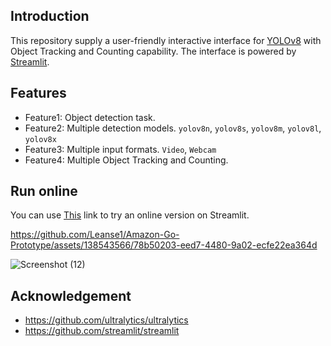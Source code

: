 ## Introduction
This repository supply a user-friendly interactive interface for [YOLOv8](https://github.com/ultralytics/ultralytics) with Object Tracking and Counting capability. The interface is powered by [Streamlit](https://github.com/streamlit/streamlit).

## Features
- Feature1: Object detection task.
- Feature2: Multiple detection models. `yolov8n`, `yolov8s`, `yolov8m`, `yolov8l`, `yolov8x`
- Feature3: Multiple input formats. `Video`, `Webcam`
- Feature4: Multiple Object Tracking and Counting.

## Run online
You can use [This](https://yolov8-deepsort-streamli-gmnvvdeux2pv5bwrc234am.streamlit.app/) link to try an online version on Streamlit.   

https://github.com/Leanse1/Amazon-Go-Prototype/assets/138543566/78b50203-eed7-4480-9a02-ecfe22ea364d

![Screenshot (12)](https://github.com/Leanse1/Amazon-Go-Prototype/assets/138543566/8e33d073-cb27-41c5-bb52-19e12d3eac86)

  
## Acknowledgement
- https://github.com/ultralytics/ultralytics
- https://github.com/streamlit/streamlit


